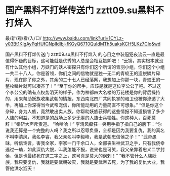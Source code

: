 # 国产黑料不打烊传送门 zztt09.su黑料不打烊入

最/新/观/看/入/口/ http://www.baidu.com/link?url=1CYLz-y03Bt1KIgAyPqHUfCNpIIdlbj-fKGyQ6710QuIdMTh5uaksKCH5LKz7CIq&wd

国产黑料不打烊传送门 zztt09.su黑料不打烊入
 的心目之中装逼犯夜流云一直是最值得怀疑的目标，这可能就是优秀的人总是会相互嫉妒吧！
    “云锦，其实根本就没有什么其他小组，万妖门的妖人密探只有你们这个所谓的青羽小组，你们这个小组一共二十八人，你是首领，你们之间的信物就是独一无二的青蛟王的遗蜕鳞片碎片，现在除了你之外，其余的二十七人已经落网，我想加上你那一块，青蛟王的一整枚鳞片就可以凑齐了！”
    “至于你的帮手，应该是就是这位李公公了吧。不过这个李公公的确有点权势滔天的样子，作为神都四大名楼的万花楼是你的背后操持的，用来帮助妖族收集武朝的情报，东西南北四厂共同执掌的暗卫也被你渗透了大半，再加上你深得当今武帝宠信，你所能动用的力量简直不可想象。”
    “但是你这个杂碎，身为人族，竟然敢出卖人族，你帮助妖族获得的这些情报不知道损害了多少人族的利益，不知道是的战场上多少无辜的人族士兵牺牲。你这种人，百死莫辞！”秦斩大声斥责道。
    “哈哈哈！”
    李清风癫狂一笑用手指了指自己的胯下：“你说我还算是一个完整的人吗？我之所以忍辱负重，全都是因为我要复仇，我的真名不叫李清风，我名李睿，我父亲名叫李毅峰，我是武朝忠信侯之子！”
    “武帝愚昧，听信谗言，害我全家，李家一门千余口人，全部丧生神武卫之手，只有我侥幸逃过一劫，如此深仇大恨，叫我怎能不报，说来也是可笑，我父亲靠着忠义二字封侯，但是也最终死在这二字之上，这可真是莫大的讽刺！”
    “我不管什么人族妖族，我只要复仇，我就是要武朝破灭，我就是要武帝去死，为了我的复仇大业，我管他洪水滔天！
